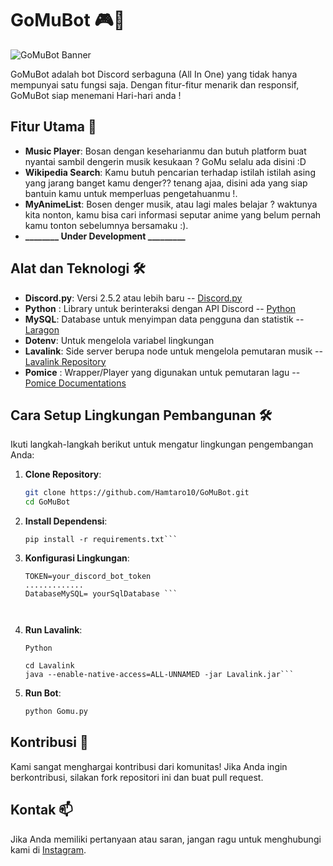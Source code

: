 # GoMuBot 🎮🤖

![GoMuBot Banner](https://i.pinimg.com/736x/48/ea/e7/48eae78dc499d18b2112c79f5effc24b.jpg)

GoMuBot adalah bot Discord serbaguna (All In One) yang tidak hanya mempunyai satu fungsi saja. Dengan fitur-fitur menarik dan responsif, GoMuBot siap menemani Hari-hari anda !

## Fitur Utama 🚀
- **Music Player**: Bosan dengan keseharianmu dan butuh platform buat nyantai sambil dengerin musik kesukaan ? GoMu selalu ada disini :D
- **Wikipedia Search**: Kamu butuh pencarian terhadap istilah istilah asing yang jarang banget kamu denger?? tenang ajaa, disini ada yang siap bantuin kamu untuk memperluas pengetahuanmu !.
- **MyAnimeList**: Bosen denger musik, atau lagi males belajar ? waktunya kita nonton, kamu bisa cari informasi seputar anime yang belum pernah kamu tonton sebelumnya bersamaku :).
- **________ Under Development _________**

## Alat dan Teknologi 🛠️
- **Discord.py**: Versi 2.5.2 atau lebih baru
-- [Discord.py](https://discordpy.readthedocs.io/en/stable/index.html)
- **Python** : Library untuk berinteraksi dengan API Discord
-- [Python](https://python.org)
- **MySQL**: Database untuk menyimpan data pengguna dan statistik
-- [Laragon](https://laragon.org/docs/operations)
- **Dotenv**: Untuk mengelola variabel lingkungan
-  **Lavalink**: Side server berupa node untuk mengelola pemutaran musik
-- [Lavalink Repository](https://github.com/lavalink-devs/Lavalink.git)
- **Pomice** : Wrapper/Player yang digunakan untuk pemutaran lagu
-- [Pomice Documentations](https://github.com/cloudwithax/pomice.git)

## Cara Setup Lingkungan Pembangunan 🛠️

Ikuti langkah-langkah berikut untuk mengatur lingkungan pengembangan Anda:

1. **Clone Repository**:
   ```bash
   git clone https://github.com/Hamtaro10/GoMuBot.git
   cd GoMuBot
2. **Install Dependensi**:
   ```terminal
   pip install -r requirements.txt```
   
2. **Konfigurasi Lingkungan**:
   ```terminal
   TOKEN=your_discord_bot_token
   .............
   DatabaseMySQL= yourSqlDatabase ```
   
     
1. **Run Lavalink**:
   ```
   Python
   
   cd Lavalink
   java --enable-native-access=ALL-UNNAMED -jar Lavalink.jar```
1. **Run Bot**:
   ```bash
   python Gomu.py

## Kontribusi 🤝

Kami sangat menghargai kontribusi dari komunitas! Jika Anda ingin berkontribusi, silakan fork repositori ini dan buat pull request.


## Kontak 📫

Jika Anda memiliki pertanyaan atau saran, jangan ragu untuk menghubungi kami di  [Instagram](https://instagram.com/what.iam__).

